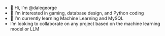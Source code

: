 - 👋 Hi, I’m @dalegeorge
- 👀 I’m interested in gaming, database design, and Python coding
- 🌱 I’m currently learning Machine Learning and MySQL
- I’m looking to collaborate on any project based on the machine learning model or LLM

<!---
dalegeorge/dalegeorge is a ✨ special ✨ repository because its `README.md` (this file) appears on your GitHub profile.
You can click the Preview link to take a look at your changes.
--->

